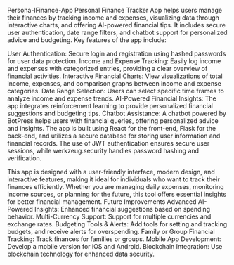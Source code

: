 Persona-lFinance-App
Personal Finance Tracker App helps users manage their finances by tracking income and expenses, visualizing data through interactive charts, and offering AI-powered financial tips. It includes secure user authentication, date range filters, and chatbot support for personalized advice and budgeting. Key features of the app include:

User Authentication: Secure login and registration using hashed passwords for user data protection. Income and Expense Tracking: Easily log income and expenses with categorized entries, providing a clear overview of financial activities. Interactive Financial Charts: View visualizations of total income, expenses, and comparison graphs between income and expense categories. Date Range Selection: Users can select specific time frames to analyze income and expense trends. AI-Powered Financial Insights: The app integrates reinforcement learning to provide personalized financial suggestions and budgeting tips. Chatbot Assistance: A chatbot powered by BotPress helps users with financial queries, offering personalized advice and insights. The app is built using React for the front-end, Flask for the back-end, and utilizes a secure database for storing user information and financial records. The use of JWT authentication ensures secure user sessions, while werkzeug.security handles password hashing and verification.

This app is designed with a user-friendly interface, modern design, and interactive features, making it ideal for individuals who want to track their finances efficiently. Whether you are managing daily expenses, monitoring income sources, or planning for the future, this tool offers essential insights for better financial management. Future Improvements Advanced AI-Powered Insights: Enhanced financial suggestions based on spending behavior. Multi-Currency Support: Support for multiple currencies and exchange rates. Budgeting Tools & Alerts: Add tools for setting and tracking budgets, and receive alerts for overspending. Family or Group Financial Tracking: Track finances for families or groups. Mobile App Development: Develop a mobile version for iOS and Android. Blockchain Integration: Use blockchain technology for enhanced data security.
